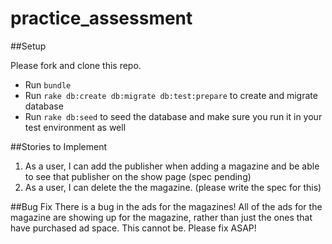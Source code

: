 practice_assessment
===================
##Setup

Please fork and clone this repo.
* Run ```bundle```
* Run ```rake db:create db:migrate db:test:prepare``` to create and migrate database
* Run ```rake db:seed``` to seed the database and make sure you run it in your test environment as well

##Stories to Implement

1. As a user, I can add the publisher when adding a magazine and be able to see that publisher on the show page (spec pending)
2. As a user, I can delete the the magazine. (please write the spec for this)

##Bug Fix
There is a bug in the ads for the magazines! All of the ads for the magazine are showing up for the magazine, rather than just the ones that have purchased ad space. This cannot be. Please fix ASAP!
